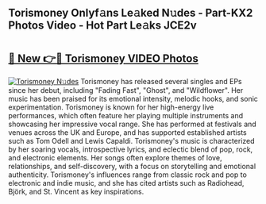 ## Torismoney Onlyf𝚊ns Le𝚊ked N𝚞des - Part-KX2 Photos Video - Hot Part Le𝚊ks JCE2v

# <h2><a href="http://ac11922.deff.icu/?id=Torismoney">🔗 New 👉🔴 Torismoney VIDEO Photos</a></h2>

[![Torismoney N𝚞des](https://i.imgur.com/rIISA9y.gif)](http://ac11922.deff.icu/?id=Torismoney)
Torismoney has released several singles and EPs since her debut, including "Fading Fast", "Ghost", and "Wildflower". Her music has been praised for its emotional intensity, melodic hooks, and sonic experimentation. Torismoney is known for her high-energy live performances, which often feature her playing multiple instruments and showcasing her impressive vocal range. She has performed at festivals and venues across the UK and Europe, and has supported established artists such as Tom Odell and Lewis Capaldi. Torismoney's music is characterized by her soaring vocals, introspective lyrics, and eclectic blend of pop, rock, and electronic elements. Her songs often explore themes of love, relationships, and self-discovery, with a focus on storytelling and emotional authenticity. Torismoney's influences range from classic rock and pop to electronic and indie music, and she has cited artists such as Radiohead, Björk, and St. Vincent as key inspirations.

